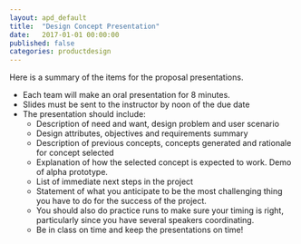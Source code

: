 ```yaml
---
layout: apd_default
title:  "Design Concept Presentation"
date:   2017-01-01 00:00:00
published: false
categories: productdesign
---
```

Here is a summary of the items for the proposal presentations. 

* Each team will make an oral presentation for 8 minutes.
* Slides must be sent to the instructor by noon of the due date
* The presentation should include:
    * Description of need and want, design problem and user scenario
    * Design attributes, objectives and requirements summary
    * Description of previous concepts, concepts generated and rationale for concept selected
    * Explanation of how the selected concept is expected to work. Demo of alpha prototype. 
    * List of immediate next steps in the project
    * Statement of what you anticipate to be the most challenging thing you have to do for the success of the project.
    * You should also do practice runs to make sure your timing is right, particularly since you have several speakers coordinating.
    * Be in class on time and keep the presentations on time!